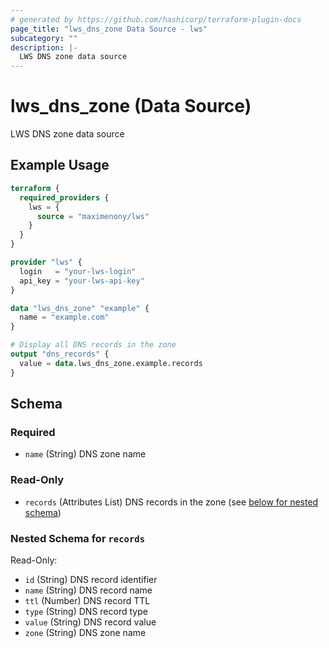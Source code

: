 ```yaml
---
# generated by https://github.com/hashicorp/terraform-plugin-docs
page_title: "lws_dns_zone Data Source - lws"
subcategory: ""
description: |-
  LWS DNS zone data source
---
```


# lws_dns_zone (Data Source)

LWS DNS zone data source

## Example Usage

```terraform
terraform {
  required_providers {
    lws = {
      source = "maximenony/lws"
    }
  }
}

provider "lws" {
  login   = "your-lws-login"
  api_key = "your-lws-api-key"
}

data "lws_dns_zone" "example" {
  name = "example.com"
}

# Display all DNS records in the zone
output "dns_records" {
  value = data.lws_dns_zone.example.records
}
```

<!-- schema generated by tfplugindocs -->
## Schema

### Required

- `name` (String) DNS zone name

### Read-Only

- `records` (Attributes List) DNS records in the zone (see [below for nested schema](#nestedatt--records))

<a id="nestedatt--records"></a>
### Nested Schema for `records`

Read-Only:

- `id` (String) DNS record identifier
- `name` (String) DNS record name
- `ttl` (Number) DNS record TTL
- `type` (String) DNS record type
- `value` (String) DNS record value
- `zone` (String) DNS zone name
